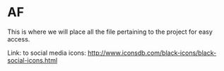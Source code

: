 # AF
This is where we will place all the file pertaining to the project for easy access. 

Link: to social media icons: http://www.iconsdb.com/black-icons/black-social-icons.html
